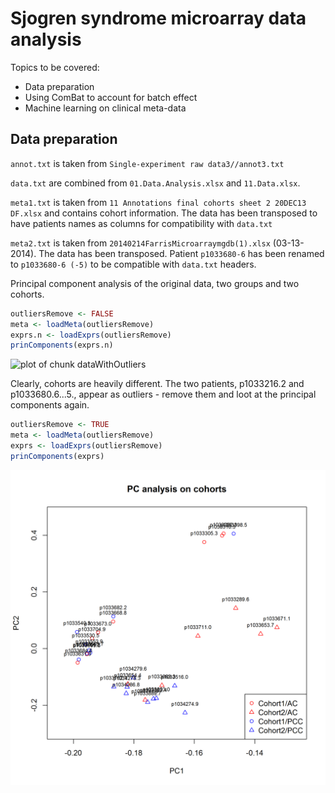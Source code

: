 Sjogren syndrome microarray data analysis
========================================================
Topics to be covered:
* Data preparation
* Using ComBat to account for batch effect
* Machine learning on clinical meta-data

Data preparation
--------------------







`annot.txt` is taken from `Single-experiment raw data3//annot3.txt`

`data.txt` are combined from `01.Data.Analysis.xlsx` and `11.Data.xlsx`.

`meta1.txt` is taken from `11 Annotations final cohorts sheet 2 20DEC13 DF.xlsx` and contains cohort information. The data has been transposed  to have patients names as columns for compatibility with `data.txt`

`meta2.txt` is taken from `20140214FarrisMicroarraymgdb(1).xlsx` (03-13-2014). The data has been transposed. Patient `p1033680-6` has been renamed to `p1033680-6 (-5)` to be compatible with `data.txt` headers.







Principal component analysis of the original data, two groups and two cohorts.


```r
outliersRemove <- FALSE
meta <- loadMeta(outliersRemove)
exprs.n <- loadExprs(outliersRemove)
prinComponents(exprs.n)
```

<img src="img/dataWithOutliers.png" title="plot of chunk dataWithOutliers" alt="plot of chunk dataWithOutliers" width="700" />


Clearly, cohorts are heavily different. The two patients, p1033216.2 and p1033680.6...5., appear as outliers - remove them and loot at the principal components again.


```r
outliersRemove <- TRUE
meta <- loadMeta(outliersRemove)
exprs <- loadExprs(outliersRemove)
prinComponents(exprs)
```

<img src="img/noOutliers.png" title="plot of chunk noOutliers" alt="plot of chunk noOutliers" width="700" />



